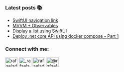 
### Latest posts :books:
<!-- BLOG-POST-LIST:START -->
- [SwiftUI navigation link](https://dev.to/rafaeladolfo/swiftui-navigation-link-69b)
- [MVVM + Observables](https://dev.to/rafaeladolfo/mvvm-observables-4jin)
- [Display a list using SwiftUI](https://dev.to/rafaeladolfo/display-a-list-using-swiftui-59on)
- [Deploy .net core API using docker compose - Part 1](https://dev.to/rafaeladolfo/deploy-net-core-api-using-docker-compose-part-1-2ink)
<!-- BLOG-POST-LIST:END -->

<h3 align="left">Connect with me:</h3>
<p align="left">
<a href="https://dev.to/rafaeladolfo" target="blank"><img align="center" src="https://cdn.jsdelivr.net/npm/simple-icons@3.0.1/icons/dev-dot-to.svg" alt="rafaeladolfo" height="30" width="40" /></a>
<a href="https://twitter.com/_rafaeladolfo" target="blank"><img align="center" src="https://raw.githubusercontent.com/rahuldkjain/github-profile-readme-generator/master/src/images/icons/Social/twitter.svg" alt="_rafaeladolfo" height="30" width="40" /></a>
<a href="https://linkedin.com/in/rafaeladolfo" target="blank"><img align="center" src="https://raw.githubusercontent.com/rahuldkjain/github-profile-readme-generator/master/src/images/icons/Social/linked-in-alt.svg" alt="rafaeladolfo" height="30" width="40" /></a>
<a href="https://medium.com/@rafaeladolfo" target="blank"><img align="center" src="https://raw.githubusercontent.com/rahuldkjain/github-profile-readme-generator/master/src/images/icons/Social/medium.svg" alt="@rafaeladolfo" height="30" width="40" /></a>
</p>
